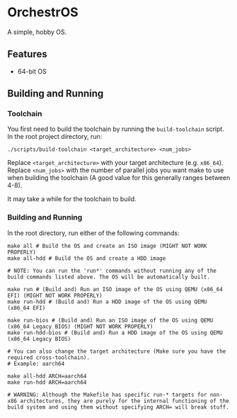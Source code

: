 # OrchestrOS

A simple, hobby OS.

## Features
- 64-bit OS

## Building and Running

### Toolchain
You first need to build the toolchain by running the `build-toolchain` script. In the root project directory, run:
```
./scripts/build-toolchain <target_architecture> <num_jobs>
```
Replace `<target_architecture>` with your target architecture (e.g. `x86_64`).
Replace `<num_jobs>` with the number of parallel jobs you want make to use when building the toolchain (A good value for this generally ranges between 4-8).

It may take a while for the toolchain to build.

### Building and Running
In the root directory, run either of the following commands:
```
make all # Build the OS and create an ISO image (MIGHT NOT WORK PROPERLY)
make all-hdd # Build the OS and create a HDD image

# NOTE: You can run the 'run*' commands without running any of the build commands listed above. The OS will be automatically built.

make run # (Build and) Run an ISO image of the OS using QEMU (x86_64 EFI) (MIGHT NOT WORK PROPERLY)
make run-hdd # (Build and) Run a HDD image of the OS using QEMU (x86_64 EFI)

make run-bios # (Build and) Run an ISO image of the OS using QEMU (x86_64 Legacy BIOS) (MIGHT NOT WORK PROPERLY)
make run-hdd-bios # (Build and) Run a HDD image of the OS using QEMU (x86_64 Legacy BIOS)

# You can also change the target architecture (Make sure you have the required cross-toolchain).
# Example: aarch64

make all-hdd ARCH=aarch64
make run-hdd ARCH=aarch64

# WARNING: Although the Makefile has specific run-* targets for non-x86 architectures, they are purely for the internal functioning of the build system and using them without specifying ARCH= will break stuff.
```
